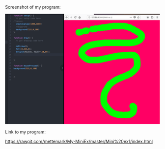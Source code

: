 Screenshot of my program:

![ScreenShot](https://github.com/mettemark/My-MiniEx/blob/master/Mini%20ex1/Screenshot%20MiniEx1.jpg)

Link to my program:

https://rawgit.com/mettemark/My-MiniEx/master/Mini%20ex1/index.html



